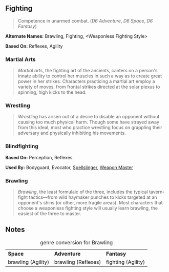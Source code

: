Fighting
--------

> Competence in unarmed combat. (_D6 Adventure_, _D6 Space_, _D6 Fantasy_)

__Alternate Names:__ <span title='Adventure & Space'>Brawling</span>, <span title='Fantasy'>Fighting</span>, <span title='System Book'>&lt;Weaponless Fighting Style&gt;</span>

__Based On:__ <span title='Adventure'>Reflexes</span>, <span title='Space & Fantasy'>Agility</span>

### Martial Arts

> _Martial arts_, the fighting art of the ancients, canters on a person's innate ability to control her muscles in such a way as to create great power in her strikes. Characters practicing a martial art employ a variety of moves, from frontal strikes directed at the solar plexus to spinning, high kicks to the head.

### Wrestling

> _Wrestling_ has arisen out of a desire to disable an opponent without causing too much physical harm. Though some have strayed away from this ideal, most who practice wrestling focus on grappling their adversary and physically inhibiting his movements.

### Blindfighting

__Based On:__ Perception, Reflexes

__Used By:__ Bodyguard, Evocator, [Spellslinger](Spellslinger.md), [Weapon Master](WeaponMaster.md)

### Brawling

> _Brawling_, the least formulaic of the three, includes the typical tavern-fight tactics—from wild haymaker punches to kicks targeted at an opponent's shins (or other, more fragile areas). Most characters that choose a weaponless fighting style will usually learn brawling, the easiest of the three to master.

Notes
-----

<table>
<caption>genre conversion for Brawling</caption>
<tr><td><strong>Space</strong></td><td><strong>Adventure</strong></td><td><strong>Fantasy</strong></td></tr>
<tr><td>brawling (Agility)</td><td>brawling (Reflexes)</td><td>fighting (Agility)</td></tr>
</table>
